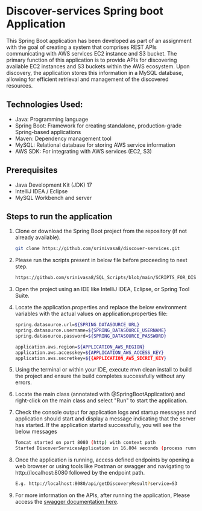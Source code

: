 # Discover-services Spring boot Application

This Spring Boot application has been developed as part of an assignment with the goal of creating a system that comprises REST APIs communicating with AWS services EC2 instance and S3 bucket. The primary function of this application is to provide APIs for discovering available EC2 instances and S3 buckets within the AWS ecosystem. Upon discovery, the application stores this information in a MySQL database, allowing for efficient retrieval and management of the discovered resources.

## Technologies Used:
- 	Java: Programming language
- 	Spring Boot: Framework for creating standalone, production-grade Spring-based applications
- 	Maven: Dependency management tool
- 	MySQL: Relational database for storing AWS service information
- 	AWS SDK: For integrating with AWS services (EC2, S3)

## Prerequisites

- Java Development Kit (JDK) 17
-	IntelliJ IDEA / Eclipse
-	MySQL Workbench and server

## Steps to run the application
1. Clone or download the Spring Boot project from the repository (if not already available).    
   ```bash
   git clone https://github.com/srinivasa8/discover-services.git
2.	Please run the scripts present in below file before proceeding to next step.
      ```bash
      https://github.com/srinivasa8/SQL_Scripts/blob/main/SCRIPTS_FOR_DISCOVER_SERVICES_APPLICATION_ASSIGNMENT.sql
3.	Open the project using an IDE like IntelliJ IDEA, Eclipse, or Spring Tool Suite.

4.	Locate the application.properties and replace the below environment variables with the actual values on application.properties file:
      
      ```bash
      spring.datasource.url=${SPRING_DATASOURCE_URL}
      spring.datasource.username=${SPRING_DATASOURCE_USERNAME}
      spring.datasource.password=${SPRING_DATASOURCE_PASSWORD}
 
      application.aws.region=${APPLICATION_AWS_REGION}
      application.aws.accesskey=${APPLICATION_AWS_ACCESS_KEY}
      application.aws.secretkey=${{APPLICATION_AWS_SECRET_KEY}
      ```

5.	Using the terminal or within your IDE, execute mvn clean install to build the project and ensure the build completes successfully without any errors.
6.	Locate the main class (annotated with @SpringBootApplication) and right-click on the main class and select "Run" to start the application.
7.	Check the console output for application logs and startup messages and application should start and display a message indicating that the server has started.
      If the application started successfully, you will see the below messages
       ```bash
      Tomcat started on port 8080 (http) with context path
      Started DiscoverServicesApplication in 16.804 seconds (process running for 14.485)
      ```
8.	Once the application is running, access defined endpoints by opening a web browser or using tools like Postman or swagger and navigating to http://localhost:8080 followed by the endpoint path.
      ```bash 
      E.g. http://localhost:8080/api/getDiscoveryResult?service=S3
9. For more information on the APIs, after running the application, Please access the [swagger documentation here](http://localhost:8080/swagger-ui/index.html).